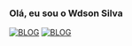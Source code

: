 ### Olá, eu sou o Wdson Silva 
[![BLOG](https://img.shields.io/badge/Gmail-D14836?style=for-the-badge&logo=gmail&logoColor=white)]([wdsonsilva13@gmail.com](https://mail.google.com/mail/u/0/#inbox))
[![BLOG](https://img.shields.io/badge/Instagram-E4405F?style=for-the-badge&logo=instagram&logoColor=white)](https://instagram.com/wdsonn_o?igshid=OGQ5ZDc2ODk2ZA==)
